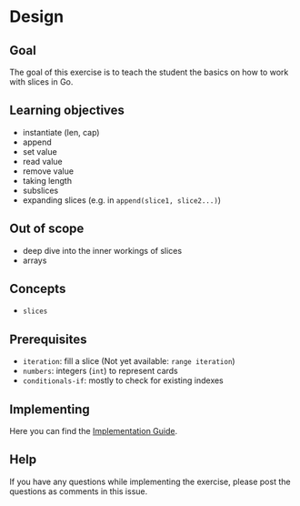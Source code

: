 # Design

## Goal

The goal of this exercise is to teach the student the basics on how to work with slices in Go.

## Learning objectives

- instantiate (len, cap)
- append
- set value
- read value
- remove value
- taking length
- subslices
- expanding slices (e.g. in `append(slice1, slice2...)`)

## Out of scope

- deep dive into the inner workings of slices
- arrays

## Concepts

- `slices`

## Prerequisites

- `iteration`: fill a slice (Not yet available: `range iteration`)
- `numbers`: integers (`int`) to represent cards
- `conditionals-if`: mostly to check for existing indexes

## Implementing

Here you can find the [Implementation Guide](https://github.com/exercism/v3/blob/master/languages/go/reference/implementing-a-concept-exercise.md).

## Help

If you have any questions while implementing the exercise, please post the questions as comments in this issue.
